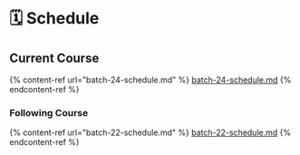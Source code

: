 # 🗓 Schedule

## Current Course

{% content-ref url="batch-24-schedule.md" %}
[batch-24-schedule.md](batch-24-schedule.md)
{% endcontent-ref %}

### Following Course

{% content-ref url="batch-22-schedule.md" %}
[batch-22-schedule.md](batch-22-schedule.md)
{% endcontent-ref %}
